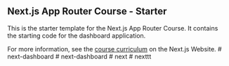 ## Next.js App Router Course - Starter

This is the starter template for the Next.js App Router Course. It contains the starting code for the dashboard application.

For more information, see the [course curriculum](https://nextjs.org/learn) on the Next.js Website.
#   n e x t - d a s h b o a r d  
 #   n e x t - d a s h b o a r d  
 #   n e x t  
 #   n e x t t t  
 